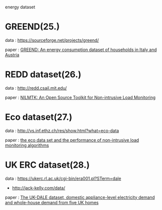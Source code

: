 energy dataset 

# GREEND(25.)

data : https://sourceforge.net/projects/greend/

paper : [GREEND: An energy consumption dataset of households in Italy and Austria](https://ieeexplore.ieee.org/abstract/document/7007698)

# REDD dataset(26.)

data : http://redd.csail.mit.edu/

paper : [NILMTK: An Open Source Toolkit for Non-intrusive Load
Monitoring](https://arxiv.org/pdf/1404.3878.pdf)

# Eco dataset(27.)

data : http://vs.inf.ethz.ch/res/show.html?what=eco-data

paper : [the eco data set and the performance of non-intrusive load monitoring algorithms](https://dl.acm.org/citation.cfm?id=2674064)

# UK ERC dataset(28.)

data : https://ukerc.rl.ac.uk/cgi-bin/era001.pl?STerm=dale

- http://jack-kelly.com/data/

paper : [The UK-DALE dataset, domestic appliance-level electricity demand and whole-house demand from five UK homes](https://www.nature.com/articles/sdata20157)

